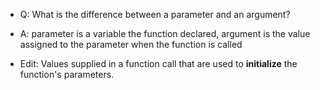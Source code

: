 - Q: What is the difference between a parameter and an argument?

- A: parameter is a variable the function declared, argument is the value assigned to the parameter when the function is called

- Edit: Values supplied in a function call that are used to **initialize** the function's parameters.